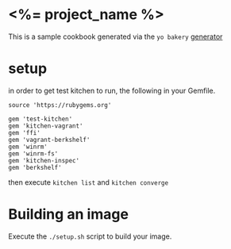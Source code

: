 # <%= project_name %>

This is a sample cookbook generated via the ```yo bakery``` [generator](https://github.com/datapipe/generator-bakery)

# setup

in order to get test kitchen to run, the following in your Gemfile.

```
source 'https://rubygems.org'

gem 'test-kitchen'
gem 'kitchen-vagrant'
gem 'ffi'
gem 'vagrant-berkshelf'
gem 'winrm'
gem 'winrm-fs'
gem 'kitchen-inspec'
gem 'berkshelf'
```

then execute `kitchen list` and `kitchen converge`


# Building an image

Execute the ```./setup.sh``` script to build your image.
